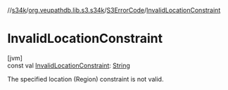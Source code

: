 //[s34k](../../../index.md)/[org.veupathdb.lib.s3.s34k](../index.md)/[S3ErrorCode](index.md)/[InvalidLocationConstraint](-invalid-location-constraint.md)

# InvalidLocationConstraint

[jvm]\
const val [InvalidLocationConstraint](-invalid-location-constraint.md): [String](https://kotlinlang.org/api/latest/jvm/stdlib/kotlin/-string/index.html)

The specified location (Region) constraint is not valid.
